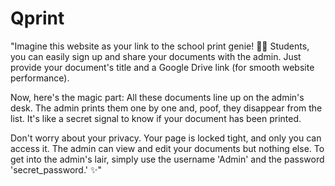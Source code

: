 # Qprint
"Imagine this website as your link to the school print genie! 🧞‍♂️ Students, you can easily sign up and share your documents with the admin. Just provide your document's title and a Google Drive link (for smooth website performance).

Now, here's the magic part: All these documents line up on the admin's desk. The admin prints them one by one and, poof, they disappear from the list. It's like a secret signal to know if your document has been printed.

Don't worry about your privacy. Your page is locked tight, and only you can access it. The admin can view and edit your documents but nothing else. To get into the admin's lair, simply use the username 'Admin' and the password 'secret_password.' ✨"
